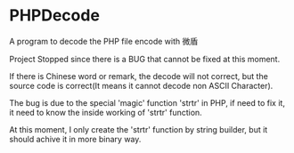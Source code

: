 # PHPDecode
A program to decode the PHP file encode with 微盾

Project Stopped since there is a  BUG that cannot be fixed at this moment.

If there is Chinese word or remark, the decode will not correct, but the source code is correct(It means it cannot decode non ASCII Character).

The bug is due to the special 'magic' function 'strtr' in PHP, if need to fix it, it need to know the inside working of 'strtr' function. 

At this moment, I only create the 'strtr' function by string builder, but it should achive it in more binary way.
